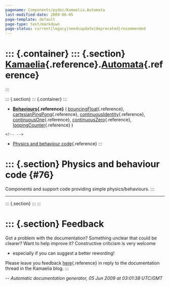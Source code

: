 ```yaml
---
pagename: Components/pydoc/Kamaelia.Automata
last-modified-date: 2009-06-05
page-template: default
page-type: text/markdown
page-status: current|legacy|needsupdate|deprecated|recommended
---
```

::: {.container}
::: {.section}
[Kamaelia](/Components/pydoc/Kamaelia.html){.reference}.[Automata](/Components/pydoc/Kamaelia.Automata.html){.reference}
========================================================================================================================
:::

::: {.section}
::: {.container}
:::

-   **[Behaviours](/Components/pydoc/Kamaelia.Automata.Behaviours.html){.reference}**
    (
    [bouncingFloat](/Components/pydoc/Kamaelia.Automata.Behaviours.bouncingFloat.html){.reference},
    [cartesianPingPong](/Components/pydoc/Kamaelia.Automata.Behaviours.cartesianPingPong.html){.reference},
    [continuousIdentity](/Components/pydoc/Kamaelia.Automata.Behaviours.continuousIdentity.html){.reference},
    [continuousOne](/Components/pydoc/Kamaelia.Automata.Behaviours.continuousOne.html){.reference},
    [continuousZero](/Components/pydoc/Kamaelia.Automata.Behaviours.continuousZero.html){.reference},
    [loopingCounter](/Components/pydoc/Kamaelia.Automata.Behaviours.loopingCounter.html){.reference}
    )

```{=html}
<!-- -->
```
-   [Physics and behaviour code](#76){.reference}
:::

::: {.section}
Physics and behaviour code {#76}
==========================

Components and support code providing simple physics/behaviours.
:::

------------------------------------------------------------------------

::: {.section}
:::
:::

::: {.section}
Feedback
========

Got a problem with the documentation? Something unclear that could be
clearer? Want to help improve it? Constructive criticism is very welcome
- especially if you can suggest a better rewording!

Please leave you feedback
[here](../../../cgi-bin/blog/blog.cgi?rm=viewpost&nodeid=1142023701){.reference}
in reply to the documentation thread in the Kamaelia blog.
:::

*\-- Automatic documentation generator, 05 Jun 2009 at 03:01:38 UTC/GMT*
